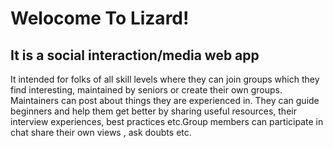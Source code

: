 # Welocome To Lizard!

## It is a social interaction/media web app

It intended for folks of all skill levels where they can join groups which they find interesting,
maintained by seniors or create their own groups. Maintainers can post about things they are experienced in.
They can guide beginners and help them get better by sharing useful resources, their interview experiences, best practices
etc.Group members can participate in chat share their own views , ask doubts etc.
